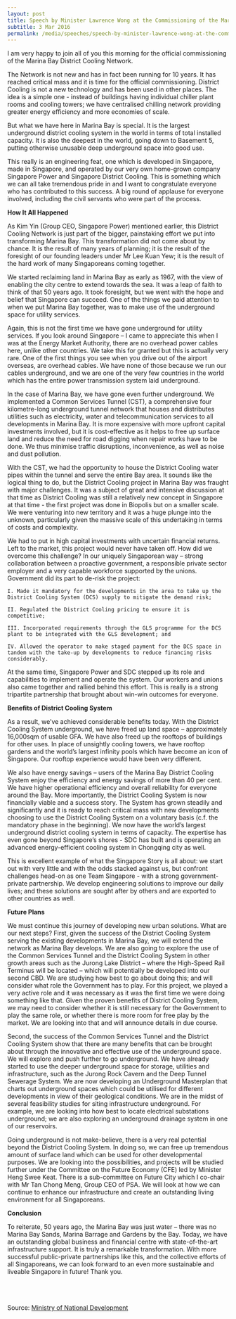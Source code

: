 ```yaml
---
layout: post
title: Speech by Minister Lawrence Wong at the Commissioning of the Marina Bay District Cooling Network
subtitle: 3 Mar 2016
permalink: /media/speeches/speech-by-minister-lawrence-wong-at-the-commissioning-of-the-marina-bay-district-cooling-network-3-march-2016
---
```



I am very happy to join all of you this morning for the official commissioning of the Marina Bay District Cooling Network.
 
The Network is not new and has in fact been running for 10 years. It has reached critical mass and it is time for the official commissioning. District Cooling is not a new technology and has been used in other places. The idea is a simple one - instead of buildings having individual chiller plant rooms and cooling towers; we have centralised chilling network providing greater energy efficiency and more economies of scale. 

But what we have here in Marina Bay is special. It is the largest underground district cooling system in the world in terms of total installed capacity. It is also the deepest in the world, going down to Basement 5, putting otherwise unusable deep underground space into good use. 

This really is an engineering feat, one which is developed in Singapore, made in Singapore, and operated by our very own home-grown company Singapore Power and Singapore District Cooling. This is something which we can all take tremendous pride in and I want to congratulate everyone who has contributed to this success. A big round of applause for everyone involved, including the civil servants who were part of the process.

**How It All Happened**

As Kim Yin (Group CEO, Singapore Power) mentioned earlier, this District Cooling Network is just part of the bigger, painstaking effort we put into transforming Marina Bay. This transformation did not come about by chance. It is the result of many years of planning; it is the result of the foresight of our founding leaders under Mr Lee Kuan Yew; it is the result of the hard work of many Singaporeans coming together. 

We started reclaiming land in Marina Bay as early as 1967, with the view of enabling the city centre to extend towards the sea. It was a leap of faith to think of that 50 years ago. It took foresight, but we went with the hope and belief that Singapore can succeed. One of the things we paid attention to when we put Marina Bay together, was to make use of the underground space for utility services. 

Again, this is not the first time we have gone underground for utility services. If you look around Singapore – I came to appreciate this when I was at the Energy Market Authority, there are no overhead power cables here, unlike other countries. We take this for granted but this is actually very rare. One of the first things you see when you drive out of the airport overseas, are overhead cables. We have none of those because we run our cables underground, and we are one of the very few countries in the world which has the entire power transmission system laid underground. 

In the case of Marina Bay, we have gone even further underground. We implemented a Common Services Tunnel (CST), a comprehensive four kilometre-long underground tunnel network that houses and distributes utilities such as electricity, water and telecommunication services to all developments in Marina Bay. It is more expensive with more upfront capital investments involved, but it is cost-effective as it helps to free up surface land and reduce the need for road digging when repair works have to be done. We thus minimise traffic disruptions, inconvenience, as well as noise and dust pollution. 

With the CST, we had the opportunity to house the District Cooling water pipes within the tunnel and serve the entire Bay area. It sounds like the logical thing to do, but the District Cooling project in Marina Bay was fraught with major challenges. It was a subject of great and intensive discussion at that time as District Cooling was still a relatively new concept in Singapore at that time - the first project was done in Biopolis but on a smaller scale. We were venturing into new territory and it was a huge plunge into the unknown, particularly given the massive scale of this undertaking in terms of costs and complexity. 

We had to put in high capital investments with uncertain financial returns. Left to the market, this project would never have taken off. How did we overcome this challenge? In our uniquely Singaporean way – strong collaboration between a proactive government, a responsible private sector employer and a very capable workforce supported by the unions. Government did its part to de-risk the project: 

    I. Made it mandatory for the developments in the area to take up the District Cooling System (DCS) supply to mitigate the demand risk; 

    II. Regulated the District Cooling pricing to ensure it is competitive; 

    III. Incorporated requirements through the GLS programme for the DCS plant to be integrated with the GLS development; and 

    IV. Allowed the operator to make staged payment for the DCS space in tandem with the take-up by developments to reduce financing risks considerably.

At the same time, Singapore Power and SDC stepped up its role and capabilities to implement and operate the system. Our workers and unions also came together and rallied behind this effort. This is really is a strong tripartite partnership that brought about win-win outcomes for everyone. 


**Benefits of District Cooling System**

As a result, we’ve achieved considerable benefits today. With the District Cooling System underground, we have freed up land space – approximately 16,000sqm of usable GFA. We have also freed up the rooftops of buildings for other uses. In place of unsightly cooling towers, we have rooftop gardens and the world’s largest infinity pools which have become an icon of Singapore. Our rooftop experience would have been very different. 

We also have energy savings – users of the Marina Bay District Cooling System enjoy the efficiency and energy savings of more than 40 per cent. We have higher operational efficiency and overall reliability for everyone around the Bay. More importantly, the District Cooling System is now financially viable and a success story. The System has grown steadily and significantly and it is ready to reach critical mass with new developments choosing to use the District Cooling System on a voluntary basis (c.f. the mandatory phase in the beginning). We now have the world’s largest underground district cooling system in terms of capacity. The expertise has even gone beyond Singapore’s shores - SDC has built and is operating an advanced energy-efficient cooling system in Chongqing city as well. 

This is excellent example of what the Singapore Story is all about: we start out with very little and with the odds stacked against us, but confront challenges head-on as one Team Singapore - with a strong government-private partnership. We develop engineering solutions to improve our daily lives; and these solutions are sought after by others and are exported to other countries as well.

**Future Plans**

We must continue this journey of developing new urban solutions. What are our next steps? First, given the success of the District Cooling System serving the existing developments in Marina Bay, we will extend the network as Marina Bay develops. We are also going to explore the use of the Common Services Tunnel and the District Cooling System in other growth areas such as the Jurong Lake District – where the High-Speed Rail Terminus will be located – which will potentially be developed into our second CBD. We are studying how best to go about doing this; and will consider what role the Government has to play. For this project, we played a very active role and it was necessary as it was the first time we were doing something like that. Given the proven benefits of District Cooling System, we may need to consider whether it is still necessary for the Government to play the same role, or whether there is more room for free play by the market. We are looking into that and will announce details in due course. 

Second, the success of the Common Services Tunnel and the District Cooling System show that there are many benefits that can be brought about through the innovative and effective use of the underground space. We will explore and push further to go underground. We have already started to use the deeper underground space for storage, utilities and infrastructure, such as the Jurong Rock Cavern and the Deep Tunnel Sewerage System. We are now developing an Underground Masterplan that charts out underground spaces which could be utilised for different developments in view of their geological conditions. We are in the midst of several feasibility studies for siting infrastructure underground. For example, we are looking into how best to locate electrical substations underground; we are also exploring an underground drainage system in one of our reservoirs. 

Going underground is not make-believe, there is a very real potential beyond the District Cooling System. In doing so, we can free up tremendous amount of surface land which can be used for other developmental purposes. We are looking into the possibilities, and projects will be studied further under the Committee on the Future Economy (CFE) led by Minister Heng Swee Keat. There is a sub-committee on Future City which I co-chair with Mr Tan Chong Meng, Group CEO of PSA. We will look at how we can continue to enhance our infrastructure and create an outstanding living environment for all Singaporeans.

**Conclusion**

To reiterate, 50 years ago, the Marina Bay was just water – there was no Marina Bay Sands, Marina Barrage and Gardens by the Bay. Today, we have an outstanding global business and financial centre with state-of-the-art infrastructure support. It is truly a remarkable transformation. With more successful public-private partnerships like this, and the collective efforts of all Singaporeans, we can look forward to an even more sustainable and liveable Singapore in future! Thank you.
<br><br><br><br>

Source: [<a href="https://www.mnd.gov.sg/" target="_blank">Ministry of National Development</a>](https://www.mnd.gov.sg/)
